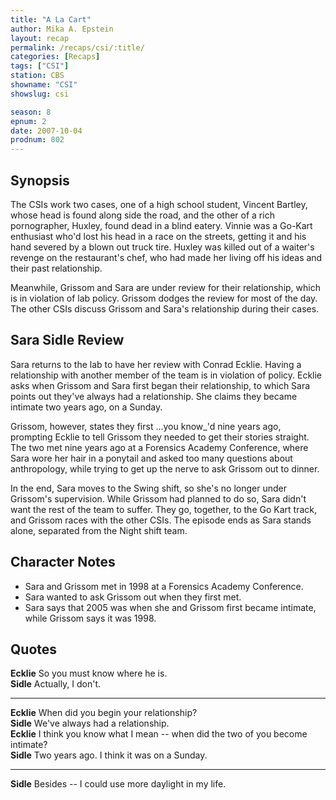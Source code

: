 ```yaml
---
title: "A La Cart"
author: Mika A. Epstein
layout: recap
permalink: /recaps/csi/:title/
categories: [Recaps]
tags: ["CSI"]
station: CBS
showname: "CSI"
showslug: csi

season: 8
epnum: 2  
date: 2007-10-04
prodnum: 802  
---
```


## Synopsis

The CSIs work two cases, one of a high school student, Vincent Bartley, whose head is found along side the road, and the other of a rich pornographer, Huxley, found dead in a blind eatery. Vinnie was a Go-Kart enthusiast who'd lost his head in a race on the streets, getting it and his hand severed by a blown out truck tire. Huxley was killed out of a waiter's revenge on the restaurant's chef, who had made her living off his ideas and their past relationship.

Meanwhile, Grissom and Sara are under review for their relationship, which is in violation of lab policy. Grissom dodges the review for most of the day. The other CSIs discuss Grissom and Sara's relationship during their cases.

## Sara Sidle Review

Sara returns to the lab to have her review with Conrad Ecklie. Having a relationship with another member of the team is in violation of policy. Ecklie asks when Grissom and Sara first began their relationship, to which Sara points out they've always had a relationship. She claims they became intimate two years ago, on a Sunday.

Grissom, however, states they first ...you know_'d nine years ago, prompting Ecklie to tell Grissom they needed to get their stories straight. The two met nine years ago at a Forensics Academy Conference, where Sara wore her hair in a ponytail and asked too many questions about anthropology, while trying to get up the nerve to ask Grissom out to dinner.

In the end, Sara moves to the Swing shift, so she's no longer under Grissom's supervision. While Grissom had planned to do so, Sara didn't want the rest of the team to suffer. They go, together, to the Go Kart track, and Grissom races with the other CSIs. The episode ends as Sara stands alone, separated from the Night shift team.

## Character Notes

* Sara and Grissom met in 1998 at a Forensics Academy Conference.  
* Sara wanted to ask Grissom out when they first met.  
* Sara says that 2005 was when she and Grissom first became intimate, while Grissom says it was 1998.

## Quotes

**Ecklie** So you must know where he is.  
**Sidle** Actually, I don't.  

- - -

**Ecklie** When did you begin your relationship?  
**Sidle** We've always had a relationship.  
**Ecklie** I think you know what I mean -- when did the two of you become intimate?  
**Sidle** Two years ago. I think it was on a Sunday.  

- - -

**Sidle** Besides -- I could use more daylight in my life.

